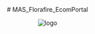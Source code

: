 <div align="center">
  # MAS_Florafire_EcomPortal
  
  ![logo](https://github.com/user-attachments/assets/81c0c484-a550-422b-9533-2e1858d88ad3)
</div>
